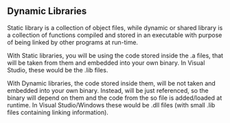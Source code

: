 ## Dynamic Libraries

Static library is a collection of object files, while dynamic or shared library is a collection of functions compiled and stored in an executable with purpose of being linked by other programs at run-time.

With Static libraries, you will be using the code stored inside the .a files, that will be taken from them and embedded into your own binary. In Visual Studio, these would be the .lib files.

With Dynamic libraries, the code stored inside them, will be not taken and embedded into your own binary. Instead, will be just referenced, so the binary will depend on them and the code from the so file is added/loaded at runtime. In Visual Studio/Windows these would be .dll files (with small .lib files containing linking information).
